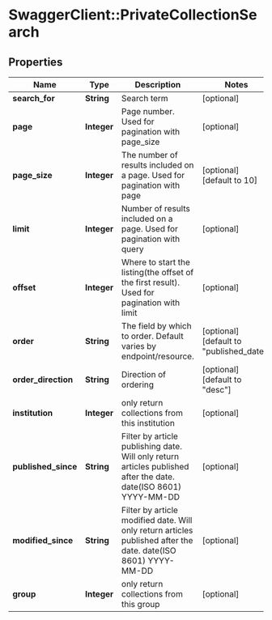 # SwaggerClient::PrivateCollectionSearch

## Properties
Name | Type | Description | Notes
------------ | ------------- | ------------- | -------------
**search_for** | **String** | Search term | [optional] 
**page** | **Integer** | Page number. Used for pagination with page_size | [optional] 
**page_size** | **Integer** | The number of results included on a page. Used for pagination with page | [optional] [default to 10]
**limit** | **Integer** | Number of results included on a page. Used for pagination with query | [optional] 
**offset** | **Integer** | Where to start the listing(the offset of the first result). Used for pagination with limit | [optional] 
**order** | **String** | The field by which to order. Default varies by endpoint/resource. | [optional] [default to &quot;published_date&quot;]
**order_direction** | **String** | Direction of ordering | [optional] [default to &quot;desc&quot;]
**institution** | **Integer** | only return collections from this institution | [optional] 
**published_since** | **String** | Filter by article publishing date. Will only return articles published after the date. date(ISO 8601) YYYY-MM-DD | [optional] 
**modified_since** | **String** | Filter by article modified date. Will only return articles published after the date. date(ISO 8601) YYYY-MM-DD | [optional] 
**group** | **Integer** | only return collections from this group | [optional] 


